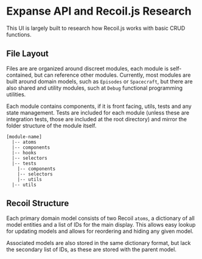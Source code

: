 # Expanse API and Recoil.js Research

This UI is largely built to research how Recoil.js works with basic CRUD functions. 

## File Layout

Files are are organized around discreet modules, each module is self-contained, but can 
reference other modules. Currently, most modules are built around domain models, such as 
`Episodes` or `Spacecraft`, but there are also shared and utility modules, such at `Debug` 
functional programming utilities. 

Each module contains components, if it is front facing, utils, tests and any state management. 
Tests are included for each module (unless these are integration tests, those are included at 
the root directory) and mirror the folder structure of the module itself. 

```
[module-name]
  |-- atoms
  |-- components
  |-- hooks
  |-- selectors
  |-- tests
    |-- components
    |-- selectors
    |-- utils
  |-- utils
```

## Recoil Structure

Each primary domain model consists of two Recoil `atoms`, a dictionary of all model entities 
and a list of IDs for the main display. This allows easy lookup for updating models and allows
for reordering and hiding any given model.

Associated models are also stored in the same dictionary format, but lack the secondary list of
IDs, as these are stored with the parent model. 
